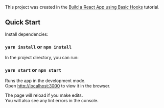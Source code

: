 This project was created in the [Build a React App using Basic Hooks](https://medium.com/@kjmczk/build-a-react-app-using-basic-hooks-256060f59bba) tutorial.

## Quick Start

Install dependencies:

### `yarn install` or `npm install`

In the project directory, you can run:

### `yarn start` or `npm start`

Runs the app in the development mode.<br>
Open [http://localhost:3000](http://localhost:3000) to view it in the browser.

The page will reload if you make edits.<br>
You will also see any lint errors in the console.
